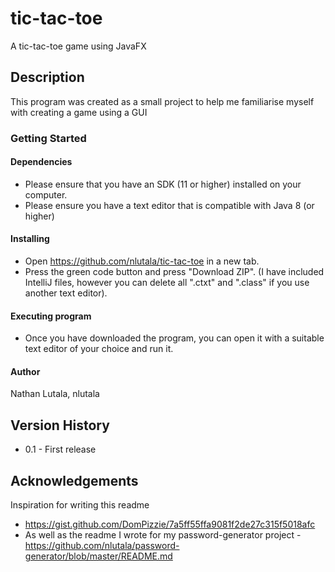 # tic-tac-toe
A tic-tac-toe game using JavaFX

## Description
This program was created as a small project to help me familiarise myself with creating a game using a GUI 

### Getting Started

#### Dependencies
* Please ensure that you have an SDK (11 or higher) installed on your computer.
* Please ensure you have a text editor that is compatible with Java 8 (or higher)

#### Installing
* Open https://github.com/nlutala/tic-tac-toe in a new tab.
* Press the green code button and press "Download ZIP". (I have included IntelliJ files, however you can delete all ".ctxt" and ".class" if you use another text editor).

#### Executing program
* Once you have downloaded the program, you can open it with a suitable text editor of your choice and run it.

#### Author
Nathan Lutala, nlutala

## Version History
* 0.1 - First release

## Acknowledgements
Inspiration for writing this readme
* https://gist.github.com/DomPizzie/7a5ff55ffa9081f2de27c315f5018afc
* As well as the readme I wrote for my password-generator project - https://github.com/nlutala/password-generator/blob/master/README.md
